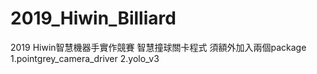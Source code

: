# 2019_Hiwin_Billiard

2019 Hiwin智慧機器手實作競賽
智慧撞球關卡程式
須額外加入兩個package
1.pointgrey_camera_driver
2.yolo_v3
